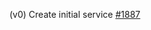 (v0) Create initial service [#1887](https://github.com/department-of-veterans-affairs/vets-api/pull/1887)

